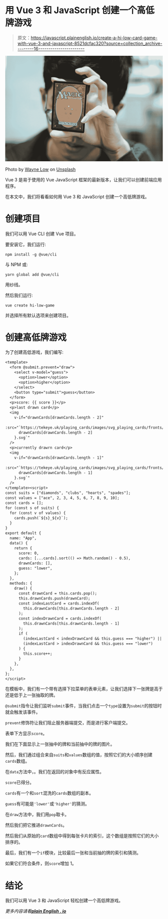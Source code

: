 # 用 Vue 3 和 JavaScript 创建一个高低牌游戏

> 原文：<https://javascript.plainenglish.io/create-a-hi-low-card-game-with-vue-3-and-javascript-8521dcfac320?source=collection_archive---------16----------------------->

![](img/568970b16b779cac4d18344ba038787d.png)

Photo by [Wayne Low](https://unsplash.com/@wayneshin?utm_source=medium&utm_medium=referral) on [Unsplash](https://unsplash.com?utm_source=medium&utm_medium=referral)

Vue 3 是易于使用的 Vue JavaScript 框架的最新版本，让我们可以创建前端应用程序。

在本文中，我们将看看如何用 Vue 3 和 JavaScript 创建一个高低牌游戏。

# 创建项目

我们可以用 Vue CLI 创建 Vue 项目。

要安装它，我们运行:

```
npm install -g @vue/cli
```

与 NPM 或:

```
yarn global add @vue/cli
```

用纱线。

然后我们运行:

```
vue create hi-low-game
```

并选择所有默认选项来创建项目。

# 创建高低牌游戏

为了创建高低游戏，我们编写:

```
<template>
  <form @submit.prevent="draw">
    <select v-model="guess">
      <option>lower</option>
      <option>higher</option>
    </select>
    <button type="submit">guess</button>
  </form>
  <p>score: {{ score }}</p>
  <p>last drawn card</p>
  <img
    v-if="drawnCards[drawnCards.length - 2]"
    :src="`https://tekeye.uk/playing_cards/images/svg_playing_cards/fronts/${
      drawnCards[drawnCards.length - 2]
    }.svg`"
  />
  <p>currently drawrn card</p>
  <img
    v-if="drawnCards[drawnCards.length - 1]"
    :src="`https://tekeye.uk/playing_cards/images/svg_playing_cards/fronts/${
      drawnCards[drawnCards.length - 1]
    }.svg`"
  />
</template><script>
const suits = ["diamonds", "clubs", "hearts", "spades"];
const values = ["ace", 2, 3, 4, 5, 6, 7, 8, 9, 10];
const cards = [];
for (const s of suits) {
  for (const v of values) {
    cards.push(`${s}_${v}`);
  }
}
export default {
  name: "App",
  data() {
    return {
      score: 0,
      cards: [...cards].sort(() => Math.random() - 0.5),
      drawnCards: [],
      guess: "lower",
    };
  },
  methods: {
    draw() {
      const drawnCard = this.cards.pop();
      this.drawnCards.push(drawnCard);
      const indexLastCard = cards.indexOf(
        this.drawnCards[this.drawnCards.length - 2]
      );
      const indexDrawnCard = cards.indexOf(
        this.drawnCards[this.drawnCards.length - 1]
      );
      if (
        (indexLastCard < indexDrawnCard && this.guess === "higher") ||
        (indexLastCard > indexDrawnCard && this.guess === "lower")
      ) {
        this.score++;
      }
    },
  },
};
</script>
```

在模板中，我们有一个带有选择下拉菜单的表单元素，让我们选择下一张牌是高于还是低于上一张抽取的牌。

`@submit`指令让我们监听`submit`事件，当我们点击一个`type`设置为`submit`的按钮时就会触发该事件。

`prevent`修饰符让我们阻止服务器端提交，而是进行客户端提交。

表单下方显示`score`。

我们在下面显示上一张抽中的牌和当前抽中的牌的图片。

然后，我们通过组合来自`suits`和`values`数组的值，按照它们的大小顺序创建`cards`数组。

在`data`方法中，。我们在返回的对象中有反应属性。

`score`已得分。

`cards`有一个和`sort`混洗的`cards`数组的副本。

`guess`有可能是`'lower'`或`'higher'`的猜测。

在`draw`方法中，我们用`pop`取卡。

然后我们把它推进`drawnCards`。

然后我们从原始的`card`数组中得到每张卡片的索引，这个数组是按照它们的大小排序的。

最后，我们有一个`if`模块，比较最后一张和当前抽的牌的索引和猜测。

如果它们符合条件，则`score`增加 1。

# 结论

我们可以用 Vue 3 和 JavaScript 轻松创建一个高低牌游戏。

*更多内容请看*[***plain English . io***](https://plainenglish.io/)